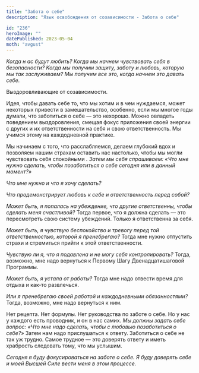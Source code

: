```yaml
---
title: "Забота о себе"
description: "Язык освобождения от созависимости - Забота о себе"

id: "236"
heroImage: ""
datePublished: 2023-05-04
moth: "avgust"
---
```


_Когда_ _н_ _ас_ _будут_ _любить?_ _Когда_ _мы_ _начнем_ _чувствовать_ _себя_
_в_ _безопасности?_ _Когда_ _мы_ _получим_ _защиту,_ _заботу_ _и_ _любовь,_
_которую_ _мы_ _так_ _заслуживаем?_ _Мы_ _получим_ _все_ _это,_ _когда_
_начнем_ _это_ _давать_ _себе._

Выздоровливающие от созависимости.

Идея, чтобы давать себе то, что мы хотим и в чем нуждаемся, может некоторых
привести в замешательство, особенно, если мы многое годы думали, что
заботиться о себе — это нехорошо. Можно овладеть поведением выздоровления,
смещая фокус приложения своей энергии с других и их ответственности на себя и
свою ответственность. Мы учимся этому на каждодневной практике.

Мы начинаем с того, что расслабляемся, делаем глубокий вдох и позволяем нашим
страхам оставить нас настолько, чтобы мы могли чувствовать себя спокойными _.
Затем мы себя спрашиваем: «Что мне нужно сделать, чтобы_ _позаботиться о себе
сегодня или в данный момент?»_

_Что мне нужно и что я хочу сделать?_

_Что продемонстрирует любовь к себе и ответственность перед собой?_

_Может быть, я попалась на убеждение, что другие ответственны, чтобы сделать
меня счастливой?_ Тогда первое, что я должна сделать — это пересмотреть свою
систему убеждений. Только я ответственна за себя.

_Может быть, я чувствую беспокойство и тревогу перед той ответственностью,
которой я пренебрегаю?_ Тогда мне нужно отпустить страхи и стремиться прийти к
этой ответственности.

_Чувствую ли я, что я подавлена и не могу себя контролировать?_ Тогда,
возможно, мне надо вернуться к Первому Шагу Двенадцатишаговой Программы.

_Может быть, я устала от работы?_ Тогда мне надо отвести время для отдыха и
как-то развлечься.

_Или я пренебрегаю своей работой и каждодневными обязанностями?_ Тогда,
возможно, мне надо вернуться к ним.

Нет рецепта. Нет формулы. Нет руководства по заботе о себе. Но у нас у каждого
есть проводник, и он в нас самих. _Мы_ _должны задать себе вопрос: «Что мне
надо сделать, чтобы с любовью позаботиться о себе?»_ Затем нам надо
прислушаться к ответу. Заботиться о себе не так уж трудно. Самое трудное — это
доверять ответу и иметь храбрость следовать тому, что мы услышим.

_Сегодня_ _я_ _буду_ _фокусироваться_ _на_ _заботе_ _о_ _себе._ _Я_ _буду_
_доверять_ _себе_ _и_ _моей_ _Высшей_ _Силе_ _вести_ _меня_ _в_ _этом_
_процессе._

